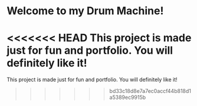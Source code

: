 # Welcome to my Drum Machine!
<<<<<<< HEAD
This project is made just for fun and portfolio. You will definitely like it!
=======
This project is made just for fun and portfolio. You will definitely like it!
>>>>>>> bd33c18d8e7a7ec0accf44b818d1a5389ec9915b
